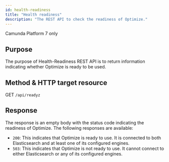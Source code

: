 ```yaml
---
id: health-readiness
title: "Health readiness"
description: "The REST API to check the readiness of Optimize."
---
```


<span class="badge badge--platform">Camunda Platform 7 only</span>

## Purpose

The purpose of Health-Readiness REST API is to return information indicating whether Optimize is ready to be used.

## Method & HTTP target resource

GET `/api/readyz`

## Response

The response is an empty body with the status code indicating the readiness of Optimize. The following responses are available:

- `200`: This indicates that Optimize is ready to use. It is connected to both Elasticsearch and at least one of its configured engines.
- `503`: This indicates that Optimize is not ready to use. It cannot connect to either Elasticsearch or any of its configured engines.
